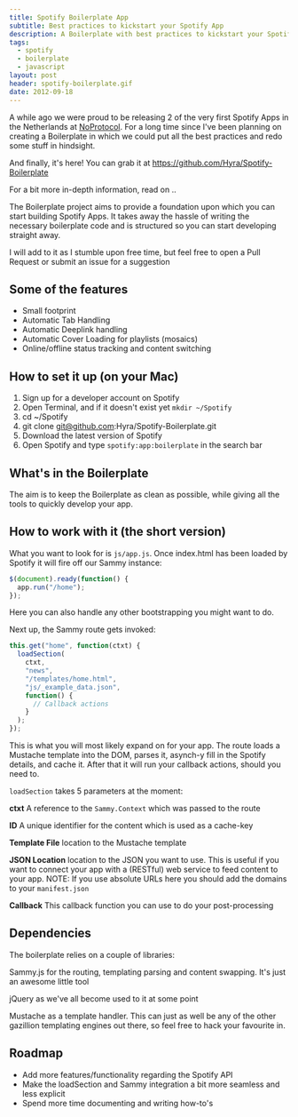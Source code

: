 ```yaml
---
title: Spotify Boilerplate App
subtitle: Best practices to kickstart your Spotify App
description: A Boilerplate with best practices to kickstart your Spotify App
tags:
  - spotify
  - boilerplate
  - javascript
layout: post
header: spotify-boilerplate.gif
date: 2012-09-18
---
```


A while ago we were proud to be releasing 2 of the very first Spotify Apps in the Netherlands at [NoProtocol](http://noprotocol.nl "NoProtocol"). For a long time since I've been planning on creating a Boilerplate in which we could put all the best practices and redo some stuff in hindsight.

And finally, it's here! You can grab it at <https://github.com/Hyra/Spotify-Boilerplate>

For a bit more in-depth information, read on ..

The Boilerplate project aims to provide a foundation upon which you can start building Spotify Apps. It takes away the hassle of writing the necessary boilerplate code and is structured so you can start developing straight away.

I will add to it as I stumble upon free time, but feel free to open a Pull Request or submit an issue for a suggestion

## Some of the features

* Small footprint
* Automatic Tab Handling
* Automatic Deeplink handling
* Automatic Cover Loading for playlists (mosaics)
* Online/offline status tracking and content switching

## How to set it up (on your Mac)

1.  Sign up for a developer account on Spotify
2.  Open Terminal, and if it doesn't exist yet `mkdir ~/Spotify`
3.  cd ~/Spotify
4.  git clone git@github.com:Hyra/Spotify-Boilerplate.git
5.  Download the latest version of Spotify
6.  Open Spotify and type `spotify:app:boilerplate` in the search bar

## What's in the Boilerplate

The aim is to keep the Boilerplate as clean as possible, while giving all the tools to quickly develop your app.

## How to work with it (the short version)

What you want to look for is `js/app.js`. Once index.html has been loaded by Spotify it will fire off our Sammy instance:

```javascript
$(document).ready(function() {
  app.run("/home");
});
```

Here you can also handle any other bootstrapping you might want to do.

Next up, the Sammy route gets invoked:

```javascript
this.get("home", function(ctxt) {
  loadSection(
    ctxt,
    "news",
    "/templates/home.html",
    "js/_example_data.json",
    function() {
      // Callback actions
    }
  );
});
```

This is what you will most likely expand on for your app. The route loads a Mustache template into the DOM, parses it, asynch-y fill in the Spotify details, and cache it. After that it will run your callback actions, should you need to.

`loadSection` takes 5 parameters at the moment:

**ctxt** A reference to the `Sammy.Context` which was passed to the route

**ID** A unique identifier for the content which is used as a cache-key

**Template File** location to the Mustache template

**JSON Location** location to the JSON you want to use. This is useful if you want to connect your app with a (RESTful) web service to feed content to your app. NOTE: If you use absolute URLs here you should add the domains to your `manifest.json`

**Callback** This callback function you can use to do your post-processing

## Dependencies

The boilerplate relies on a couple of libraries:

Sammy.js for the routing, templating parsing and content swapping. It's just an awesome little tool

jQuery as we've all become used to it at some point

Mustache as a template handler. This can just as well be any of the other gazillion templating engines out there, so feel free to hack your favourite in.

## Roadmap

* Add more features/functionality regarding the Spotify API
* Make the loadSection and Sammy integration a bit more seamless and less explicit
* Spend more time documenting and writing how-to's
